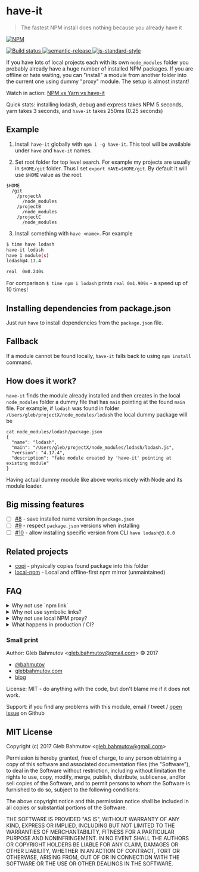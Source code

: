 # have-it

> The fastest NPM install does nothing because you already have it

[![NPM][npm-icon] ][npm-url]

[![Build status][ci-image] ][ci-url]
[![semantic-release][semantic-image] ][semantic-url]
[![js-standard-style][standard-image]][standard-url]

If you have lots of local projects each with its own `node_modules` folder
you probably already have a huge number of installed NPM packages. If you
are offline or hate waiting, you can "install" a module from another folder
into the current one using dummy "proxy" module. The setup is almost instant!

Watch in action: [NPM vs Yarn vs have-it](https://www.youtube.com/watch?v=A0o1kC3d_Co)

Quick stats: installing lodash, debug and express takes NPM 5 seconds,
yarn takes 3 seconds, and `have-it` takes 250ms (0.25 seconds)

## Example

1. Install `have-it` globally with `npm i -g have-it`. This tool will be
  available under `have` and `have-it` names.

2. Set root folder for top level search. For example my projects are usually
in `$HOME/git` folder. Thus I set `export HAVE=$HOME/git`. By default it
will use `$HOME` value as the root.

```
$HOME
  /git
    /projectA
      /node_modules
    /projectB
      /node_modules
    /projectC
      /node_modules
```

3. Install something with `have <name>`. For example

```sh
$ time have lodash
have-it lodash
have 1 module(s)
lodash@4.17.4

real  0m0.240s
```

For comparison `$ time npm i lodash` prints `real 0m1.909s` - a speed up
of 10 times!

## Installing dependencies from package.json

Just run `have` to install dependencies from the `package.json` file.

## Fallback

If a module cannot be found locally, `have-it` falls back to using
`npm install` command.

## How does it work?

`have-it` finds the module already installed and then creates in the local
`node_modules` folder a dummy file that has `main` pointing at the found
`main` file. For example, if `lodash` was found in folder
`/Users/gleb/projectX/node_modules/lodash` the local dummy package will be

```
cat node_modules/lodash/package.json
{
  "name": "lodash",
  "main": "/Users/gleb/projectX/node_modules/lodash/lodash.js",
  "version": "4.17.4",
  "description": "fake module created by 'have-it' pointing at existing module"
}
```

Having actual dummy module like above works nicely with Node and its
module loader.

## Big missing features

* [ ] [#8](issues/8) - save installed name version in `package.json`
* [ ] [#9](issues/9) - respect `package.json` versions when installing
* [ ] [#10](issues/10) - allow installing specific version from CLI `have lodash@3.0.0`

## Related projects

* [copi](https://github.com/bahmutov/copi) - physically copies found package
  into this folder
* [local-npm](https://github.com/nolanlawson/local-npm) - Local and
  offline-first npm mirror (unmaintained)

## FAQ

<details>
  <summary>Why not use `npm link`</summary>
  <p>`npm link` is cumbersome and links a single package *version* globally</p>
</details>

<details>
  <summary>Why not use symbolic links?</summary>
  <p>Symbolic links do not work if the linked package needs to load another
  one of its own packages. For example `debug` requires `ms`. If we
  link to `debug` package folder, then Node module loader fails to
  find `ms`</p>
</details>

<details>
  <summary>Why not use local NPM proxy?</summary>
  <p>Because it is (relatively) hard</p>
</details>

<details>
  <summary>What happens in production / CI?</summary>
  <p>Nothing, you just use `npm install` there</p>
</details>

### Small print

Author: Gleb Bahmutov &lt;gleb.bahmutov@gmail.com&gt; &copy; 2017

* [@bahmutov](https://twitter.com/bahmutov)
* [glebbahmutov.com](https://glebbahmutov.com)
* [blog](https://glebbahmutov.com/blog)

License: MIT - do anything with the code, but don't blame me if it does not work.

Support: if you find any problems with this module, email / tweet /
[open issue](https://github.com/bahmutov/have-it/issues) on Github

## MIT License

Copyright (c) 2017 Gleb Bahmutov &lt;gleb.bahmutov@gmail.com&gt;

Permission is hereby granted, free of charge, to any person
obtaining a copy of this software and associated documentation
files (the "Software"), to deal in the Software without
restriction, including without limitation the rights to use,
copy, modify, merge, publish, distribute, sublicense, and/or sell
copies of the Software, and to permit persons to whom the
Software is furnished to do so, subject to the following
conditions:

The above copyright notice and this permission notice shall be
included in all copies or substantial portions of the Software.

THE SOFTWARE IS PROVIDED "AS IS", WITHOUT WARRANTY OF ANY KIND,
EXPRESS OR IMPLIED, INCLUDING BUT NOT LIMITED TO THE WARRANTIES
OF MERCHANTABILITY, FITNESS FOR A PARTICULAR PURPOSE AND
NONINFRINGEMENT. IN NO EVENT SHALL THE AUTHORS OR COPYRIGHT
HOLDERS BE LIABLE FOR ANY CLAIM, DAMAGES OR OTHER LIABILITY,
WHETHER IN AN ACTION OF CONTRACT, TORT OR OTHERWISE, ARISING
FROM, OUT OF OR IN CONNECTION WITH THE SOFTWARE OR THE USE OR
OTHER DEALINGS IN THE SOFTWARE.

[npm-icon]: https://nodei.co/npm/have-it.svg?downloads=true
[npm-url]: https://npmjs.org/package/have-it
[ci-image]: https://travis-ci.org/bahmutov/have-it.svg?branch=master
[ci-url]: https://travis-ci.org/bahmutov/have-it
[semantic-image]: https://img.shields.io/badge/%20%20%F0%9F%93%A6%F0%9F%9A%80-semantic--release-e10079.svg
[semantic-url]: https://github.com/semantic-release/semantic-release
[standard-image]: https://img.shields.io/badge/code%20style-standard-brightgreen.svg
[standard-url]: http://standardjs.com/
